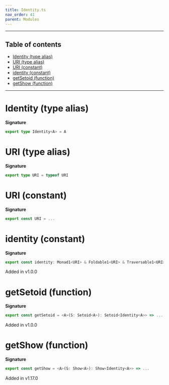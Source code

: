 ```yaml
---
title: Identity.ts
nav_order: 41
parent: Modules
---
```


---

<h2 class="text-delta">Table of contents</h2>

- [Identity (type alias)](#identity-type-alias)
- [URI (type alias)](#uri-type-alias)
- [URI (constant)](#uri-constant)
- [identity (constant)](#identity-constant)
- [getSetoid (function)](#getsetoid-function)
- [getShow (function)](#getshow-function)

---

# Identity (type alias)

**Signature**

```ts
export type Identity<A> = A
```

# URI (type alias)

**Signature**

```ts
export type URI = typeof URI
```

# URI (constant)

**Signature**

```ts
export const URI = ...
```

# identity (constant)

**Signature**

```ts
export const identity: Monad1<URI> & Foldable1<URI> & Traversable1<URI> & Alt1<URI> & Comonad1<URI> & ChainRec1<URI> = ...
```

Added in v1.0.0

# getSetoid (function)

**Signature**

```ts
export const getSetoid = <A>(S: Setoid<A>): Setoid<Identity<A>> => ...
```

Added in v1.0.0

# getShow (function)

**Signature**

```ts
export const getShow = <A>(S: Show<A>): Show<Identity<A>> => ...
```

Added in v1.17.0
